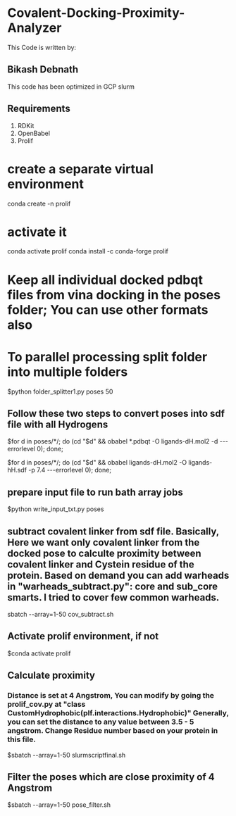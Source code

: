# Covalent-Docking-Proximity-Analyzer
This Code is written by:
## Bikash Debnath
This code has been optimized in GCP slurm
## Requirements 
1. RDKit
2. OpenBabel
3. Prolif

# create a separate virtual environment
conda create -n prolif
# activate it
conda activate prolif
conda install -c conda-forge prolif

# Keep all individual docked pdbqt files from vina docking in the poses folder; You can use other formats also

# To parallel processing split folder into multiple folders

$python folder_splitter1.py poses 50

## Follow these two steps to convert poses into sdf file with all Hydrogens

$for d in poses/*/; do (cd "$d" && obabel *.pdbqt -O ligands-dH.mol2 -d ---errorlevel 0); done;

$for d in poses/*/; do (cd "$d" && obabel ligands-dH.mol2 -O ligands-hH.sdf -p 7.4 ---errorlevel 0); done;
 
## prepare input file to run bath array jobs
$python write_input_txt.py poses

## subtract covalent linker from sdf file. Basically, Here we want only covalent linker from the docked pose to calculte proximity between covalent linker and Cystein residue of the protein. Based on demand you can add warheads in "warheads_subtract.py": core and sub_core smarts. I tried to cover few common warheads. 
sbatch --array=1-50 cov_subtract.sh
## Activate prolif environment, if not
$conda activate prolif
## Calculate proximity
### Distance is set at 4 Angstrom, You can modify by going the prolif_cov.py at "class CustomHydrophobic(plf.interactions.Hydrophobic)" Generally, you can set the distance to any value between 3.5 - 5 angstrom. Change Residue number based on your protein in this file.
$sbatch --array=1-50 slurmscriptfinal.sh
## Filter the poses which are close proximity of 4 Angstrom
$sbatch --array=1-50 pose_filter.sh
